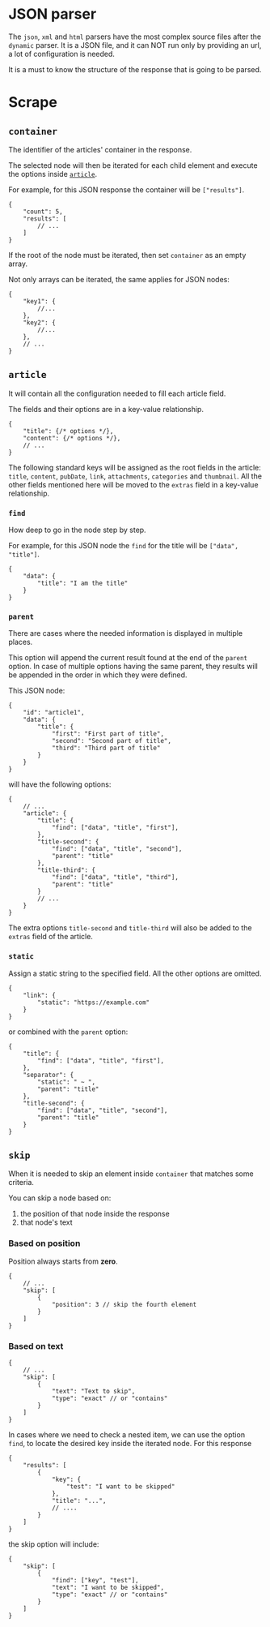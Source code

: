 # JSON parser

The `json`, `xml` and `html` parsers have the most complex source files after the `dynamic` parser.
It is a JSON file, and it can ΝΟΤ run only by providing an url, a lot of configuration is needed.

It is a must to know the structure of the response that is going to be parsed.

# Scrape

## `container`
The identifier of the articles' container in the response.

The selected node will then be iterated for each child element and execute the
options inside [`article`](#article).

For example, for this JSON response the container will be `["results"]`.
```json5
{
    "count": 5,
    "results": [
        // ...
    ]
}
```
If the root of the node must be iterated, then set `container` as an empty array.

Not only arrays can be iterated, the same applies for JSON nodes:
```json5
{
    "key1": {
        //...
    },
    "key2": {
        //...
    },
    // ...
}
```

## `article`
It will contain all the configuration needed to fill each article field.

The fields and their options are in a key-value relationship.

```json5
{
    "title": {/* options */},
    "content": {/* options */},
    // ...
}
```

The following standard keys will be assigned as the root fields in the article:
`title`, `content`, `pubDate`, `link`, `attachments`, `categories` and `thumbnail`.
All the other fields mentioned here will be moved to the `extras` field in a key-value
relationship.

### `find`
How deep to go in the node step by step.

For example, for this JSON node the `find` for the title will be `["data", "title"]`.
```json5
{
    "data": {
        "title": "I am the title"
    }
}
```

### `parent`
There are cases where the needed information is displayed in multiple places.

This option will append the current result found at the end of the `parent` option.
In case of multiple options having the same parent, they results will be appended
in the order in which they were defined.

This JSON node:
```json5
{
    "id": "article1",
    "data": {
        "title": {
            "first": "First part of title",
            "second": "Second part of title",
            "third": "Third part of title"
        }
    }
}
```
will have the following options:
```json5
{
    // ...
    "article": {
        "title": {
            "find": ["data", "title", "first"],
        },
        "title-second": {
            "find": ["data", "title", "second"],
            "parent": "title"
        },
        "title-third": {
            "find": ["data", "title", "third"],
            "parent": "title"
        }
        // ...
    }
}
```

The extra options `title-second` and `title-third` will also be added to the `extras` field of the article.

### `static`
Assign a static string to the specified field. All the other options are omitted.

```json5
{
    "link": {
        "static": "https://example.com"
    }
}
```

or combined with the `parent` option:
```json5
{
    "title": {
        "find": ["data", "title", "first"],
    },
    "separator": {
        "static": " ~ ",
        "parent": "title"
    },
    "title-second": {
        "find": ["data", "title", "second"],
        "parent": "title"
    }
}
```

## `skip`
When it is needed to skip an element inside `container` that matches some criteria.

You can skip a node based on:
1) the position of that node inside the response
2) that node's text

### Based on position
Position always starts from **zero**.
```json5
{
    // ...
    "skip": [
        {
            "position": 3 // skip the fourth element
        }
    ]
}
```

### Based on text
```json5
{
    // ...
    "skip": [
        {
            "text": "Text to skip",
            "type": "exact" // or "contains"
        }
    ]
}
```

In cases where we need to check a nested item, we can use the option `find`,
to locate the desired key inside the iterated node. For this response
```json5
{
    "results": [
        {
            "key": {
                "test": "I want to be skipped"
            },
            "title": "...",
            // ....
        }
    ]
}
```
the skip option will include:
```json5
{
    "skip": [
        {
            "find": ["key", "test"],
            "text": "I want to be skipped",
            "type": "exact" // or "contains"
        }
    ]
}
```